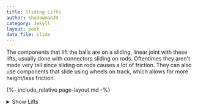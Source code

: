 ```yaml
---
title: Sliding Lifts
author: Shadowman39
category: Jekyll
layout: post
data_file: slide
---
```


The components that lift the balls are on a sliding, linear joint with these lifts, usually done with connectors sliding on rods. Oftentimes they aren't made very tall since sliding on rods causes a lot of friction. They can also use components that slide using wheels on track, which allows for more height/less friction.

{%- include_relative page-layout.md -%}

<details id="lift-types-details">
    <summary>Show Lifts</summary>
    {% include_relative nav-cards.md %}
</details>